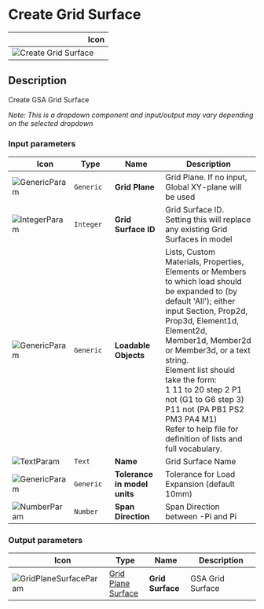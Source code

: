 # Create Grid Surface
<!--- This file has been auto-generated, do not change it manually! Edit the generator here: https://github.com/arup-group/GSA-Grasshopper/tree/main/DocsGeneration --->

|<img width="150"/> Icon |
| ----------- |
|![Create Grid Surface](./images/CreateGridSurface.png) |

## Description

Create GSA Grid Surface

_Note: This is a dropdown component and input/output may vary depending on the selected dropdown_

### Input parameters

|<img width="20"/> Icon |<img width="200"/> Type |<img width="200"/> Name |<img width="1000"/> Description |
| ----------- | ----------- | ----------- | ----------- |
|![GenericParam](./images/GenericParam.png) |`Generic` |**Grid Plane** |Grid Plane. If no input, Global XY-plane will be used |
|![IntegerParam](./images/IntegerParam.png) |`Integer` |**Grid Surface ID** |Grid Surface ID. Setting this will replace any existing Grid Surfaces in model |
|![GenericParam](./images/GenericParam.png) |`Generic` |**Loadable Objects** |Lists, Custom Materials, Properties, Elements or Members to which load should be expanded to (by default 'All'); either input Section, Prop2d, Prop3d, Element1d, Element2d, Member1d, Member2d or Member3d, or a text string.<br />Element list should take the form:<br /> 1 11 to 20 step 2 P1 not (G1 to G6 step 3) P11 not (PA PB1 PS2 PM3 PA4 M1)<br />Refer to help file for definition of lists and full vocabulary. |
|![TextParam](./images/TextParam.png) |`Text` |**Name** |Grid Surface Name |
|![GenericParam](./images/GenericParam.png) |`Generic` |**Tolerance in model units** |Tolerance for Load Expansion (default 10mm) |
|![NumberParam](./images/NumberParam.png) |`Number` |**Span Direction** |Span Direction between -Pi and Pi |

### Output parameters

|<img width="20"/> Icon |<img width="200"/> Type |<img width="200"/> Name |<img width="1000"/> Description |
| ----------- | ----------- | ----------- | ----------- |
|![GridPlaneSurfaceParam](./images/GridPlaneSurfaceParam.png) |[Grid Plane Surface](gsagh-grid-plane-surface-parameter.md) |**Grid Surface** |GSA Grid Surface |


